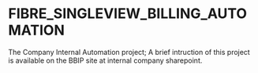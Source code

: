 # FIBRE_SINGLEVIEW_BILLING_AUTOMATION
The Company Internal Automation project; A brief intruction of this project is available on the BBIP site at internal company sharepoint.
